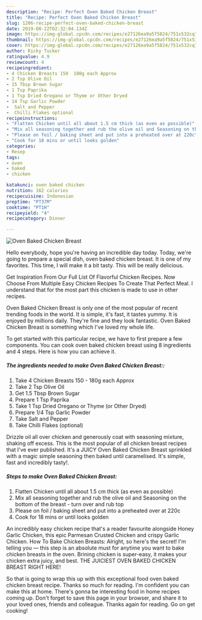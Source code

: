 ```yaml
---
description: "Recipe: Perfect Oven Baked Chicken Breast"
title: "Recipe: Perfect Oven Baked Chicken Breast"
slug: 1206-recipe-perfect-oven-baked-chicken-breast
date: 2019-08-22T02:32:04.134Z
image: https://img-global.cpcdn.com/recipes/e27126ea9a5f5824/751x532cq70/oven-baked-chicken-breast-recipe-main-photo.jpg
thumbnail: https://img-global.cpcdn.com/recipes/e27126ea9a5f5824/751x532cq70/oven-baked-chicken-breast-recipe-main-photo.jpg
cover: https://img-global.cpcdn.com/recipes/e27126ea9a5f5824/751x532cq70/oven-baked-chicken-breast-recipe-main-photo.jpg
author: Ricky Tucker
ratingvalue: 4.9
reviewcount: 4
recipeingredient:
- 4 Chicken Breasts 150  180g each Approx
- 2 Tsp Olive Oil
- 15 Tbsp Brown Sugar
- 1 Tsp Paprika
- 1 Tsp Dried Oregano or Thyme or Other Dryed
- 14 Tsp Garlic Powder
-  Salt and Pepper
-  Chilli Flakes optional
recipeinstructions:
- "Flatten Chicken until all about 1.5 cm thick (as even as possible)"
- "Mix all seasoning together and rub the olive oil and Seasoning on the bottom of the breast - turn over and rub top"
- "Please on foil / baking sheet and put into a preheated over at 220c"
- "Cook for 18 mins or until looks golden"
categories:
- Resep
tags:
- oven
- baked
- chicken

katakunci: oven baked chicken
nutrition: 162 calories
recipecuisine: Indonesian
preptime: "PT37M"
cooktime: "PT1H"
recipeyield: "4"
recipecategory: Dinner

---
```



![Oven Baked Chicken Breast](https://img-global.cpcdn.com/recipes/e27126ea9a5f5824/751x532cq70/oven-baked-chicken-breast-recipe-main-photo.jpg)

Hello everybody, hope you're having an incredible day today. Today, we're going to prepare a special dish, oven baked chicken breast. It is one of my favorites. This time, I will make it a bit tasty. This will be really delicious.

Get Inspiration From Our Full List Of Flavorful Chicken Recipes. Now Choose From Multiple Easy Chicken Recipes To Create That Perfect Meal. I understand that for the most part this chicken is made to use in other recipes.

Oven Baked Chicken Breast is only one of the most popular of recent trending foods in the world. It is simple, it's fast, it tastes yummy. It is enjoyed by millions daily. They're fine and they look fantastic. Oven Baked Chicken Breast is something which I've loved my whole life.


To get started with this particular recipe, we have to first prepare a few components. You can cook oven baked chicken breast using 8 ingredients and 4 steps. Here is how you can achieve it.

##### The ingredients needed to make Oven Baked Chicken Breast::

1. Take 4 Chicken Breasts 150 - 180g each Approx
1. Take 2 Tsp Olive Oil
1. Get 1.5 Tbsp Brown Sugar
1. Prepare 1 Tsp Paprika
1. Take 1 Tsp Dried Oregano or Thyme (or Other Dryed)
1. Prepare 1/4 Tsp Garlic Powder
1. Take  Salt and Pepper
1. Take  Chilli Flakes (optional)


Drizzle oil all over chicken and generously coat with seasoning mixture, shaking off excess. This is the most popular of all chicken breast recipes that I&#39;ve ever published. It&#39;s a JUICY Oven Baked Chicken Breast sprinkled with a magic simple seasoning then baked until caramelised. It&#39;s simple, fast and incredibly tasty!. 

##### Steps to make Oven Baked Chicken Breast:

1. Flatten Chicken until all about 1.5 cm thick (as even as possible)
1. Mix all seasoning together and rub the olive oil and Seasoning on the bottom of the breast - turn over and rub top
1. Please on foil / baking sheet and put into a preheated over at 220c
1. Cook for 18 mins or until looks golden


An incredibly easy chicken recipe that&#39;s a reader favourite alongside Honey Garlic Chicken, this epic Parmesan Crusted Chicken and crispy Garlic Chicken. How To Bake Chicken Breasts: Alright, so here&#39;s the secret! I&#39;m telling you — this step is an absolute must for anytime you want to bake chicken breasts in the oven. Brining chicken is super-easy, it makes your chicken extra juicy, and best. THE JUICIEST OVEN BAKED CHICKEN BREAST RIGHT HERE! 

So that is going to wrap this up with this exceptional food oven baked chicken breast recipe. Thanks so much for reading. I'm confident you can make this at home. There's gonna be interesting food in home recipes coming up. Don't forget to save this page in your browser, and share it to your loved ones, friends and colleague. Thanks again for reading. Go on get cooking!
